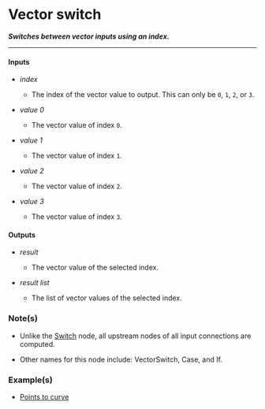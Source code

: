 # Vector switch

**_Switches between vector inputs using an index._**

---


#### Inputs

* _index_

  * The index of the vector value to output. This can only be `0`, `1`, `2`, or `3`.

* _value 0_

  * The vector value of index `0`.

* _value 1_

  * The vector value of index `1`.

* _value 2_

  * The vector value of index `2`.

* _value 3_

  * The vector value of index `3`.


#### Outputs

* _result_

  * The vector value of the selected index.

* _result list_

  * The list of vector values of the selected index.


### Note(s)

* Unlike the [Switch](/nodes/Switch/documentation.md) node, all upstream nodes of all input connections are computed.

* Other names for this node include: VectorSwitch, Case, and If.


### Example(s)

* <a href="https://creator.trimble.com/graph?assetURI=whp:f36aaf63-e8f5-467e-a373-8070ad7b9cde&version=latest" target="_blank">Points to curve</a>
